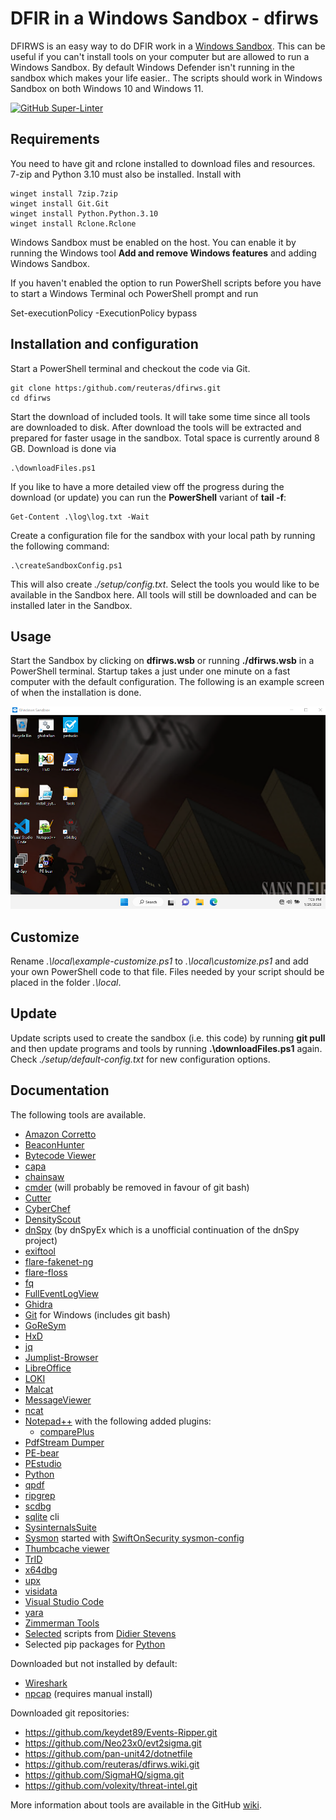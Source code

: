 # DFIR in a Windows Sandbox - dfirws

DFIRWS is an easy way to do DFIR work in a [Windows Sandbox][wsa]. This can be useful if you can't install tools on your computer but are allowed to run a Windows Sandbox. By default Windows Defender isn't running in the sandbox which makes your life easier.. The scripts should work in Windows Sandbox on both Windows 10 and Windows 11.

[![GitHub Super-Linter](https://github.com/reuteras/dfirws/workflows/Lint%20Code%20Base/badge.svg)](https://github.com/marketplace/actions/super-linter)

## Requirements

You need to have git and rclone installed to download files and resources. 7-zip and Python 3.10 must also be installed. Install with

```
winget install 7zip.7zip
winget install Git.Git
winget install Python.Python.3.10
winget install Rclone.Rclone
```

Windows Sandbox must be enabled on the host. You can enable it by running the Windows tool **Add and remove Windows features** and adding Windows Sandbox.

If you haven't enabled the option to run PowerShell scripts before you have to start a Windows Terminal och PowerShell prompt and run

  Set-executionPolicy -ExecutionPolicy bypass

## Installation and configuration

Start a PowerShell terminal and checkout the code via Git.

	git clone https:/github.com/reuteras/dfirws.git
	cd dfirws

Start the download of included tools. It will take some time since all tools are downloaded to disk. After download the tools will be extracted and prepared for faster usage in the sandbox. Total space is currently around 8 GB. Download is done via

	.\downloadFiles.ps1

If you like to have a more detailed view off the progress during the download (or update) you can run the **PowerShell** variant of **tail -f**:

    Get-Content .\log\log.txt -Wait

Create a configuration file for the sandbox with your local path by running the following command:

	.\createSandboxConfig.ps1

This will also create *./setup/config.txt*. Select the tools you would like to be available in the Sandbox here. All tools will still be downloaded and can be installed later in the Sandbox.

## Usage

Start the Sandbox by clicking on **dfirws.wsb** or running **./dfirws.wsb** in a PowerShell terminal. Startup takes a just under one minute on a fast computer with the default configuration. The following is an example screen of when the installation is done.

![Screen when installation is done](./resources/images/screen.png)

## Customize

Rename *.\local\example-customize.ps1* to *.\local\customize.ps1* and add your own PowerShell code to that file. Files needed by your script should be placed in the folder *.\local*.

## Update

Update scripts used to create the sandbox (i.e. this code) by running **git pull** and then update programs and tools by running **.\downloadFiles.ps1** again. Check *./setup/default-config.txt* for new configuration options.

## Documentation

The following tools are available.

- [Amazon Corretto][amc]
- [BeaconHunter][bhu]
- [Bytecode Viewer][bcv]
- [capa][cap]
- [chainsaw][cha]
- [cmder][cer] (will probably be removed in favour of git bash)
- [Cutter][cut]
- [CyberChef][cyb]
- [DensityScout][den]
- [dnSpy][dns] (by dnSpyEx which is a unofficial continuation of the dnSpy project)
- [exiftool][ext]
- [flare-fakenet-ng][ffn]
- [flare-floss][flf]
- [fq][fq]
- [FullEventLogView][fel]
- [Ghidra][ghi]
- [Git][git] for Windows (includes git bash)
- [GoReSym][grs]
- [HxD][hxd]
- [jq][jq]
- [Jumplist-Browser][jub]
- [LibreOffice][lio]
- [LOKI][lok]
- [Malcat][mal]
- [MessageViewer][mev]
- [ncat][nca]
- [Notepad++][not] with the following added plugins:
  - [comparePlus][ncp]
- [PdfStream Dumper][psd]
- [PE-bear][peb]
- [PEstudio][pes]
- [Python][pyt]
- [qpdf][qpd]
- [ripgrep][rip]
- [scdbg][scd]
- [sqlite][sql] cli
- [SysinternalsSuite][syi]
- [Sysmon][sym] started with [SwiftOnSecurity sysmon-config][sws]
- [Thumbcache viewer][thu]
- [TrID][tri]
- [x64dbg][xdb]
- [upx][upx]
- [visidata][vis]
- [Visual Studio Code][vsc]
- [yara][yar]
- [Zimmerman Tools][zim]
- [Selected][sdi] scripts from [Didier Stevens][dis]
- Selected pip packages for [Python][pip]

Downloaded but not installed by default:

- [Wireshark][wis]
- [npcap][npc] (requires manual install)

Downloaded git repositories:

- https://github.com/keydet89/Events-Ripper.git
- https://github.com/Neo23x0/evt2sigma.git
- https://github.com/pan-unit42/dotnetfile
- https://github.com/reuteras/dfirws.wiki.git
- https://github.com/SigmaHQ/sigma.git
- https://github.com/volexity/threat-intel.git

More information about tools are available in the GitHub [wiki][wid].

  [amc]: https://docs.aws.amazon.com/corretto/
  [bcv]: https://github.com/Konloch/bytecode-viewer
  [bhu]: https://github.com/3lp4tr0n/BeaconHunter
  [cap]: https://github.com/mandiant/capa
  [cer]: https://github.com/cmderdev/cmder
  [cha]: https://github.com/WithSecureLabs/chainsaw
  [cut]: https://github.com/rizinorg/cutter
  [cyb]: https://github.com/gchq/CyberChef
  [den]: https://cert.at/en/downloads/software/software-densityscout 
  [dis]: https://github.com/DidierStevens/DidierStevensSuite
  [dns]: https://github.com/dnSpyEx/dnSpy
  [ext]: https://exiftool.org/
  [fel]: https://www.nirsoft.net/utils/full_event_log_view.html
  [ffn]: https://github.com/mandiant/flare-fakenet-ng
  [flf]: https://github.com/mandiant/flare-floss
  [fq]:  https://github.com/wader/fq
  [ghi]: https://github.com/NationalSecurityAgency/ghidra
  [git]: https://github.com/git-for-windows/git/
  [grs]: https://github.com/mandiant/GoReSym
  [hxd]: https://mh-nexus.de/
  [jq]:  https://github.com/stedolan/jq
  [jub]: https://github.com/kacos2000/Jumplist-Browser
  [lio]: https://www.libreoffice.org/
  [lok]: https://github.com/Neo23x0/Loki
  [mal]: https://malcat.fr/
  [mev]: https://github.com/lolo101/MsgViewer
  [nca]: https://nmap.org/ncat/
  [ncp]: https://github.com/pnedev/comparePlus
  [not]: https://notepad-plus-plus.org/
  [npc]: https://npcap.com/
  [peb]: https://github.com/hasherezade/pe-bear
  [pes]: https://www.winitor.com/
  [pip]: ./resources/download/python.ps1
  [psd]: https://github.com/dzzie/pdfstreamdumper/
  [pyt]: https://python.org/
  [qpd]: https://github.com/qpdf/qpdf
  [rad]: https://github.com/radareorg/radare2
  [rip]: https://github.com/BurntSushi/ripgrep
  [scd]: https://github.com/dzzie/VS_LIBEMU
  [sdi]: ./resources/download/didier.ps1
  [sql]: https://sqlite.org/
  [sws]: https://github.com/SwiftOnSecurity/sysmon-config
  [syi]: https://learn.microsoft.com/en-us/sysinternals/
  [sym]: https://learn.microsoft.com/en-us/sysinternals/downloads/sysmon
  [thu]: https://thumbcacheviewer.github.io/
  [tri]: https://mark0.net/soft-trid-e.html
  [upx]: https://github.com/upx/upx
  [vis]: https://www.visidata.org/
  [vsc]: https://code.visualstudio.com/
  [wid]: https://github.com/reuteras/dfirws/wiki/Documentation
  [wis]: https://wireshark.org/
  [wsa]: https://learn.microsoft.com/en-us/windows/security/threat-protection/windows-sandbox/windows-sandbox-overview
  [xdb]: https://x64dbg.com/
  [yar]: https://github.com/VirusTotal/yara
  [zim]: https://github.com/EricZimmerman
